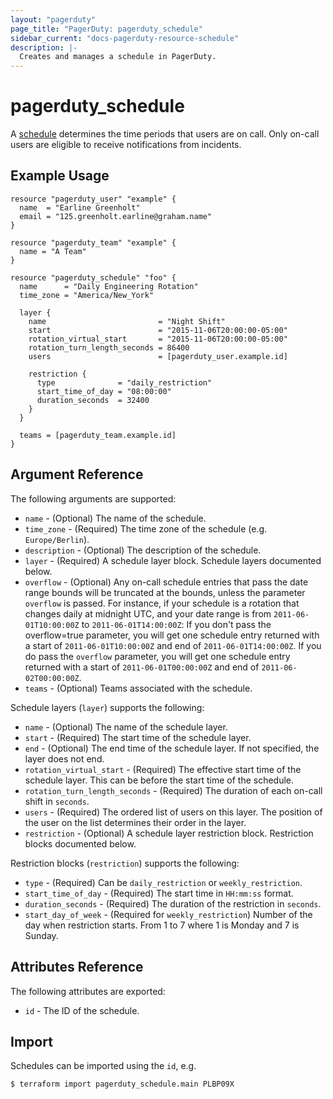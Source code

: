 ```yaml
---
layout: "pagerduty"
page_title: "PagerDuty: pagerduty_schedule"
sidebar_current: "docs-pagerduty-resource-schedule"
description: |-
  Creates and manages a schedule in PagerDuty.
---
```


# pagerduty\_schedule

A [schedule](https://developer.pagerduty.com/api-reference/reference/REST/openapiv3.json/paths/~1schedules~1%7Bid%7D~1users/get) determines the time periods that users are on call. Only on-call users are eligible to receive notifications from incidents.


## Example Usage

```hcl
resource "pagerduty_user" "example" {
  name  = "Earline Greenholt"
  email = "125.greenholt.earline@graham.name"
}

resource "pagerduty_team" "example" {
  name = "A Team"
}

resource "pagerduty_schedule" "foo" {
  name      = "Daily Engineering Rotation"
  time_zone = "America/New_York"

  layer {
    name                         = "Night Shift"
    start                        = "2015-11-06T20:00:00-05:00"
    rotation_virtual_start       = "2015-11-06T20:00:00-05:00"
    rotation_turn_length_seconds = 86400
    users                        = [pagerduty_user.example.id]

    restriction {
      type              = "daily_restriction"
      start_time_of_day = "08:00:00"
      duration_seconds  = 32400
    }
  }

  teams = [pagerduty_team.example.id]
}
```

## Argument Reference

The following arguments are supported:

* `name` - (Optional) The name of the schedule.
* `time_zone` - (Required) The time zone of the schedule (e.g. `Europe/Berlin`).
* `description` - (Optional) The description of the schedule.
* `layer` - (Required) A schedule layer block. Schedule layers documented below.
* `overflow` - (Optional) Any on-call schedule entries that pass the date range bounds will be truncated at the bounds, unless the parameter `overflow` is passed. For instance, if your schedule is a rotation that changes daily at midnight UTC, and your date range is from `2011-06-01T10:00:00Z` to `2011-06-01T14:00:00Z`:
If you don't pass the overflow=true parameter, you will get one schedule entry returned with a start of `2011-06-01T10:00:00Z` and end of `2011-06-01T14:00:00Z`.
If you do pass the `overflow` parameter, you will get one schedule entry returned with a start of `2011-06-01T00:00:00Z` and end of `2011-06-02T00:00:00Z`.
* `teams` - (Optional) Teams associated with the schedule.


Schedule layers (`layer`) supports the following:

* `name` - (Optional) The name of the schedule layer.
* `start` - (Required) The start time of the schedule layer. 
* `end` - (Optional) The end time of the schedule layer. If not specified, the layer does not end.
* `rotation_virtual_start` - (Required) The effective start time of the schedule layer. This can be before the start time of the schedule.
* `rotation_turn_length_seconds` - (Required) The duration of each on-call shift in `seconds`.
* `users` - (Required) The ordered list of users on this layer. The position of the user on the list determines their order in the layer.
* `restriction` - (Optional) A schedule layer restriction block. Restriction blocks documented below.


Restriction blocks (`restriction`) supports the following:

* `type` - (Required) Can be `daily_restriction` or `weekly_restriction`.
* `start_time_of_day` - (Required) The start time in `HH:mm:ss` format.
* `duration_seconds` - (Required) The duration of the restriction in `seconds`.
* `start_day_of_week` - (Required for `weekly_restriction`) Number of the day when restriction starts. From 1 to 7 where 1 is Monday and 7 is Sunday.

## Attributes Reference

The following attributes are exported:

  * `id` - The ID of the schedule.

## Import

Schedules can be imported using the `id`, e.g.

```
$ terraform import pagerduty_schedule.main PLBP09X
```
